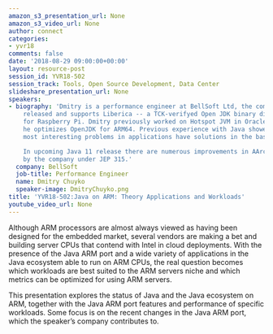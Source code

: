 ```yaml
---
amazon_s3_presentation_url: None
amazon_s3_video_url: None
author: connect
categories:
- yvr18
comments: false
date: '2018-08-29 09:00:00+00:00'
layout: resource-post
session_id: YVR18-502
session_track: Tools, Open Source Development, Data Center
slideshare_presentation_url: None
speakers:
- biography: 'Dmitry is a performance engineer at BellSoft Ltd, the company which
    released and supports Liberica -- a TCK-verifyed Open JDK binary distribution
    for Raspberry Pi. Dmitry previously worked on Hotspot JVM in Oracle. Currently,
    he optimizes OpenJDK for ARM64. Previous experience with Java showed that the
    most interesting problems in applications have solutions in the base platform.

    In upcoming Java 11 release there are numerous improvements in AArch64 port implemented
    by the company under JEP 315.'
  company: BellSoft
  job-title: Performance Engineer
  name: Dmitry Chuyko
  speaker-image: DmitryChuyko.png
title: 'YVR18-502:Java on ARM: Theory Applications and Workloads'
youtube_video_url: None
---
```


Although ARM processors are almost always viewed as having been designed for the embedded market, several vendors are making a bet and building server CPUs that contend with Intel in cloud deployments. With the presence of the Java ARM port and a wide variety of applications in the Java ecosystem able to run on ARM CPUs, the real question becomes which workloads are best suited to the ARM servers niche and which metrics can be optimized for using ARM servers.

This presentation explores the status of Java and the Java ecosystem on ARM, together with the Java ARM port features and performance of specific workloads. Some focus is on the recent changes in the Java ARM port, which the speaker’s company contributes to.